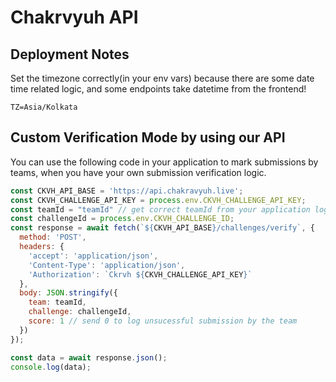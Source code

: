 # Chakrvyuh API

## Deployment Notes

Set the timezone correctly(in your env vars) because there are some date time
related logic,
and some endpoints take datetime from the frontend!

```env
TZ=Asia/Kolkata
```

## Custom Verification Mode by using our API

You can use the following code in your application to mark submissions by teams,
when you have your own submission verification logic.

```js
const CKVH_API_BASE = 'https://api.chakravyuh.live';
const CKVH_CHALLENGE_API_KEY = process.env.CKVH_CHALLENGE_API_KEY;
const teamId = "teamId" // get correct teamId from your application logic
const challengeId = process.env.CKVH_CHALLENGE_ID;
const response = await fetch(`${CKVH_API_BASE}/challenges/verify`, {
  method: 'POST',
  headers: {
    'accept': 'application/json',
    'Content-Type': 'application/json',
    'Authorization': `Ckrvh ${CKVH_CHALLENGE_API_KEY}`
  },
  body: JSON.stringify({
    team: teamId,
    challenge: challengeId,
    score: 1 // send 0 to log unsucessful submission by the team
  })
});

const data = await response.json();
console.log(data);
```
